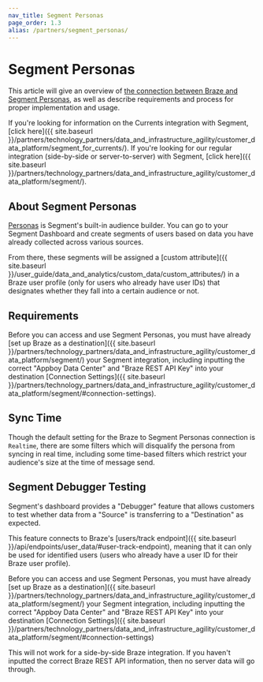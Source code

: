 ```yaml
---
nav_title: Segment Personas
page_order: 1.3
alias: /partners/segment_personas/
---
```


# Segment Personas

This article will give an overview of [the connection between Braze and Segment Personas](https://segment.com/docs/destinations/braze/#personas), as well as describe requirements and process for proper implementation and usage.

If you're looking for information on the Currents integration with Segment, [click here]({{ site.baseurl }}/partners/technology_partners/data_and_infrastructure_agility/customer_data_platform/segment_for_currents/). If you're looking for our regular integration (side-by-side or server-to-server) with Segment, [click here]({{ site.baseurl }}/partners/technology_partners/data_and_infrastructure_agility/customer_data_platform/segment/).

## About Segment Personas

[Personas](https://segment.com/docs/personas/) is Segment's built-in audience builder. You can go to your Segment Dashboard and create segments of users based on data you have already collected across various sources.

From there, these segments will be assigned a [custom attribute]({{ site.baseurl }}/user_guide/data_and_analytics/custom_data/custom_attributes/) in a Braze user profile (only for users who already have user IDs) that designates whether they fall into a certain audience or not.

## Requirements

Before you can access and use Segment Personas, you must have already [set up Braze as a destination]({{ site.baseurl }}/partners/technology_partners/data_and_infrastructure_agility/customer_data_platform/segment/) your Segment integration, including inputting the correct "Appboy Data Center" and "Braze REST API Key" into your destination [Connection Settings]({{ site.baseurl }}/partners/technology_partners/data_and_infrastructure_agility/customer_data_platform/segment/#connection-settings).

## Sync Time

Though the default setting for the Braze to Segment Personas connection is `Realtime`, there are some filters which will disqualify the persona from syncing in real time, including some time-based filters which restrict your audience's size at the time of message send.

## Segment Debugger Testing

Segment's dashboard provides a "Debugger" feature that allows customers to test whether data from a "Source" is transferring to a "Destination" as expected.

This feature connects to Braze's [users/track endpoint]({{ site.baseurl }}/api/endpoints/user_data/#user-track-endpoint), meaning that it can only be used for identified users (users who already have a user ID for their Braze user profile).

Before you can access and use Segment Personas, you must have already [set up Braze as a destination]({{ site.baseurl }}/partners/technology_partners/data_and_infrastructure_agility/customer_data_platform/segment/) your Segment integration, including inputting the correct "Appboy Data Center" and "Braze REST API Key" into your destination [Connection Settings]({{ site.baseurl }}/partners/technology_partners/data_and_infrastructure_agility/customer_data_platform/segment/#connection-settings)


This will not work for a side-by-side Braze integration. If you haven't inputted the correct Braze REST API information, then no server data will go through.
